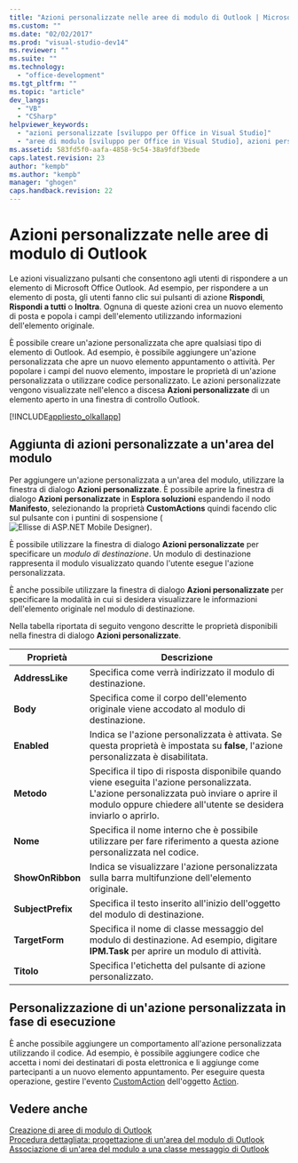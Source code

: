```yaml
---
title: "Azioni personalizzate nelle aree di modulo di Outlook | Microsoft Docs"
ms.custom: ""
ms.date: "02/02/2017"
ms.prod: "visual-studio-dev14"
ms.reviewer: ""
ms.suite: ""
ms.technology: 
  - "office-development"
ms.tgt_pltfrm: ""
ms.topic: "article"
dev_langs: 
  - "VB"
  - "CSharp"
helpviewer_keywords: 
  - "azioni personalizzate [sviluppo per Office in Visual Studio]"
  - "aree di modulo [sviluppo per Office in Visual Studio], azioni personalizzate"
ms.assetid: 583fd5f0-aafa-4858-9c54-38a9fdf3bede
caps.latest.revision: 23
author: "kempb"
ms.author: "kempb"
manager: "ghogen"
caps.handback.revision: 22
---
```

# Azioni personalizzate nelle aree di modulo di Outlook
  Le azioni visualizzano pulsanti che consentono agli utenti di rispondere a un elemento di Microsoft Office Outlook.  Ad esempio, per rispondere a un elemento di posta, gli utenti fanno clic sui pulsanti di azione **Rispondi**, **Rispondi a tutti** o **Inoltra**.  Ognuna di queste azioni crea un nuovo elemento di posta e popola i campi dell'elemento utilizzando informazioni dell'elemento originale.  
  
 È possibile creare un'azione personalizzata che apre qualsiasi tipo di elemento di Outlook.  Ad esempio, è possibile aggiungere un'azione personalizzata che apre un nuovo elemento appuntamento o attività.  Per popolare i campi del nuovo elemento, impostare le proprietà di un'azione personalizzata o utilizzare codice personalizzato.  Le azioni personalizzate vengono visualizzate nell'elenco a discesa **Azioni personalizzate** di un elemento aperto in una finestra di controllo Outlook.  
  
 [!INCLUDE[appliesto_olkallapp](../vsto/includes/appliesto-olkallapp-md.md)]  
  
## Aggiunta di azioni personalizzate a un'area del modulo  
 Per aggiungere un'azione personalizzata a un'area del modulo, utilizzare la finestra di dialogo **Azioni personalizzate**.  È possibile aprire la finestra di dialogo **Azioni personalizzate** in **Esplora soluzioni** espandendo il nodo **Manifesto**, selezionando la proprietà **CustomActions** quindi facendo clic sul pulsante con i puntini di sospensione \(![Ellisse di ASP.NET Mobile Designer](../sharepoint/media/mwellipsis.png "Ellisse di ASP.NET Mobile Designer")\).  
  
 È possibile utilizzare la finestra di dialogo **Azioni personalizzate** per specificare un *modulo di destinazione*.  Un modulo di destinazione rappresenta il modulo visualizzato quando l'utente esegue l'azione personalizzata.  
  
 È anche possibile utilizzare la finestra di dialogo **Azioni personalizzate** per specificare la modalità in cui si desidera visualizzare le informazioni dell'elemento originale nel modulo di destinazione.  
  
 Nella tabella riportata di seguito vengono descritte le proprietà disponibili nella finestra di dialogo **Azioni personalizzate**.  
  
|Proprietà|Descrizione|  
|---------------|-----------------|  
|**AddressLike**|Specifica come verrà indirizzato il modulo di destinazione.|  
|**Body**|Specifica come il corpo dell'elemento originale viene accodato al modulo di destinazione.|  
|**Enabled**|Indica se l'azione personalizzata è attivata.  Se questa proprietà è impostata su **false**, l'azione personalizzata è disabilitata.|  
|**Metodo**|Specifica il tipo di risposta disponibile quando viene eseguita l'azione personalizzata.  L'azione personalizzata può inviare o aprire il modulo oppure chiedere all'utente se desidera inviarlo o aprirlo.|  
|**Nome**|Specifica il nome interno che è possibile utilizzare per fare riferimento a questa azione personalizzata nel codice.|  
|**ShowOnRibbon**|Indica se visualizzare l'azione personalizzata sulla barra multifunzione dell'elemento originale.|  
|**SubjectPrefix**|Specifica il testo inserito all'inizio dell'oggetto del modulo di destinazione.|  
|**TargetForm**|Specifica il nome di classe messaggio del modulo di destinazione.  Ad esempio, digitare **IPM.Task** per aprire un modulo di attività.|  
|**Titolo**|Specifica l'etichetta del pulsante di azione personalizzato.|  
  
## Personalizzazione di un'azione personalizzata in fase di esecuzione  
 È anche possibile aggiungere un comportamento all'azione personalizzata utilizzando il codice.  Ad esempio, è possibile aggiungere codice che accetta i nomi dei destinatari di posta elettronica e li aggiunge come partecipanti a un nuovo elemento appuntamento.  Per eseguire questa operazione, gestire l'evento [CustomAction](HV05247448) dell'oggetto [Action](HV05247650).  
  
## Vedere anche  
 [Creazione di aree di modulo di Outlook](../vsto/creating-outlook-form-regions.md)   
 [Procedura dettagliata: progettazione di un'area del modulo di Outlook](../vsto/walkthrough-designing-an-outlook-form-region.md)   
 [Associazione di un'area del modulo a una classe messaggio di Outlook](../vsto/associating-a-form-region-with-an-outlook-message-class.md)  
  
  